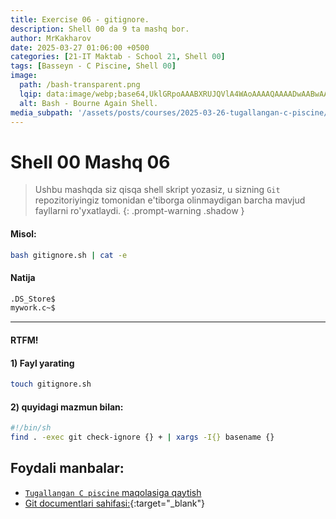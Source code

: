 ```yaml
---
title: Exercise 06 - gitignore.
description: Shell 00 da 9 ta mashq bor. 
author: MrKakharov
date: 2025-03-27 01:06:00 +0500
categories: [21-IT Maktab - School 21, Shell 00]
tags: [Basseyn - C Piscine, Shell 00]
image:
  path: /bash-transparent.png
  lqip: data:image/webp;base64,UklGRpoAAABXRUJQVlA4WAoAAAAQAAAADwAABwAAQUxQSDIAAAARL0AmbZurmr57yyIiqE8oiG0bejIYEQTgqiDA9vqnsUSI6H+oAERp2HZ65qP/VIAWAFZQOCBCAAAA8AEAnQEqEAAIAAVAfCWkAALp8sF8rgRgAP7o9FDvMCkMde9PK7euH5M1m6VWoDXf2FkP3BqV0ZYbO6NA/VFIAAAA
  alt: Bash - Bourne Again Shell.
media_subpath: '/assets/posts/courses/2025-03-26-tugallangan-c-piscine/'
---
```


# Shell 00 Mashq 06

> Ushbu mashqda siz qisqa shell skript yozasiz, u sizning `Git` repozitoriyingiz tomonidan e'tiborga olinmaydigan barcha mavjud fayllarni ro'yxatlaydi. 
{: .prompt-warning .shadow }

#### Misol:

```bash
bash gitignore.sh | cat -e
```

#### Natija

```bash
.DS_Store$
mywork.c~$
```

***

#### RTFM!

#### 1) Fayl yarating

```bash
touch gitignore.sh
```

#### 2) quyidagi mazmun bilan:

```bash
#!/bin/sh
find . -exec git check-ignore {} + | xargs -I{} basename {}
```

## Foydali manbalar:

- [`Tugallangan С piscine` maqolasiga qaytish](../tugallangan-c-piscine/)
- [Git documentlari sahifasi:](https://git-scm.com/doc){:target="_blank"}
